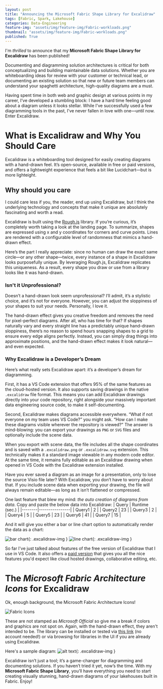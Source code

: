 ```yaml
---
layout: post
title: "Announcing the Microsoft Fabric Shape Library for Excalidraw"
tags: [Fabric, Spark, Lakehouse]
categories: Data-Engineering
feature-img: "assets/img/feature-img/Fabric-workloads.png"
thumbnail: "assets/img/feature-img/Fabric-workloads.png"
published: True
---
```


I'm _thrilled_ to announce that my **Microsoft Fabric Shape Library for Excalidraw** has been published!

Documenting and diagramming solution architectures is critical for both conceptualizing and building maintainable data solutions. Whether you are whiteboarding ideas for review with your customer or technical lead, or documenting an existing solution so that new or future team members can understand your spaghetti architecture, high-quality diagrams are a must.

Having spent time in both web and graphic design at various points in my career, I’ve developed a stumbling block: I have a hard time feeling good about a diagram unless it looks stellar. While I've successfully used a few diagramming tools in the past, I’ve never fallen in love with one—until now. Enter Excalidraw.

# What is Excalidraw and Why You Should Care
Excalidraw is a whiteboarding tool designed for easily creating diagrams with a hand-drawn feel. It’s open-source, available in free or paid versions, and offers a lightweight experience that feels a bit like Lucidchart—but is more lighteight.

## Why should you care
I could care less if you, the reader, end up using Excalidraw, but I think the underlying technology and concepts that make it unique are absolutely fascinating and worth a read.

Excalidraw is built using the [Rough.js](https://roughjs.com/) library. If you’re curious, it’s completely worth taking a look at the landing page. To summarize, shapes are expressed using x and y coordinates for corners and curve points. Lines are rendered with a configurable level of randomness that mimics a hand-drawn effect.

Here’s the part I really appreciate: since no human can draw the exact same circle—or any other shape—twice, every instance of a shape in Excalidraw looks purposefully unique. By leveraging Rough.js, Excalidraw replicates this uniqueness. As a result, every shape you draw or use from a library looks like it was hand-drawn.

### Isn't it Unprofessional?
Doesn’t a hand-drawn look seem unprofessional? I’ll admit, it’s a stylistic choice, and it’s not for everyone. However, you can adjust the sloppiness of your shapes to suit your needs. Personally, I love it.

The hand-drawn effect gives you creative freedom and removes the need for pixel-perfect diagrams. After all, who has time for that? If shapes naturally vary and every straight line has a predictably unique hand-drawn sloppiness, there’s no reason to spend hours snapping shapes to a grid to ensure every edge aligns perfectly. Instead, you can simply drag things into approximate positions, and the hand-drawn effect makes it look natural—and even expected.

### Why Excalidraw is a Developer’s Dream
Here’s what really sets Excalidraw apart: it’s a developer’s dream for diagramming.

First, it has a VS Code extension that offers 95% of the same features as the cloud-hosted version. It also supports saving drawings in the native `.excalidraw` file format. This means you can add Excalidraw drawings directly into your code repository, right alongside your massively important data engineering source code, to make it self-documenting.

Second, Excalidraw makes diagrams accessible everywhere. “What if not everyone on my team uses VS Code?” you might ask. “How can I make these diagrams visible wherever the repository is viewed?” The answer is mind-blowing: you can export your drawings as `PNG` or `SVG` files and optionally include the scene data.

When you export with scene data, the file includes all the shape coordinates and is saved with a `.excalidraw.png` or `.excalidraw.svg` extension. This technically makes it a standard image viewable in any modern code editor. At the same time, it remains fully editable as an Excalidraw drawing when opened in VS Code with the Excalidraw extension installed.

Have you ever saved a diagram as an image for a presentation, only to lose the source Visio file later? With Excalidraw, you don’t have to worry about that. If you include scene data when exporting your drawing, the file will always remain editable—as long as it isn’t flattened or compressed.

One last feature that blew my mind: _the auto creation of diagrams from data_. Copy and paste the below data into Excalidraw:
| Query  | Runtime (sec.) |
|--------|----------------|
| Query1 | 2              |
| Query2 | 23             |
| Query3 | 2              |
| Query4 | 5              |
| Query5 | 23             |
| Query6 | 41             |
| Query7 | 15             |

And it will give you either a bar or line chart option to automatically render the data as a chart:

![bar chart](/assets/img/posts/Excalidraw/bar-chart.png){: .excalidraw-img }
![line chart](/assets/img/posts/Excalidraw/line-chart.png){: .excalidraw-img }

So far I've just talked about features of the free version of Excalidraw that I use in VS Code. It also offers a [paid version](https://plus.excalidraw.com/excalidraw-plus-vs-excalidraw) that gives you all the nice features you'd expect like cloud hosted drawings, collaborative editing, etc.

# The _Microsoft Fabric Architecture Icons_ for Excalidraw
Ok, enough background, the Microsoft Fabric Architecture Icons!

![Fabric Icons](/assets/img/posts/Excalidraw/shape-library.png)

These are not stamped as _Microsoft Official_ so give me a break if colors and graphics are not spot on. Again, with the hand-drawn effect, they aren't intended to be. The library can be installed or tested via [this link](https://excalidraw.com/?addLibrary=https%3A%2F%2Flibraries.excalidraw.com%2Flibraries%2Fmwc360%2Fmicrosoft-fabric-architecture-icons.excalidrawlib) (no account needed!) or via browsing for libraries in the UI if you are already using Excalidraw.

Here's a sample diagram:
![alt text](/assets/img/posts/Excalidraw/diagram.png){: .excalidraw-img }

Excalidraw isn’t just a tool; it’s a game-changer for diagramming and documenting solutions. If you haven’t tried it yet, now’s the time. With my **Microsoft Fabric Shape Library**, you’ll have everything you need to start creating visually stunning, hand-drawn diagrams of your lakehouses built in Fabric. Enjoy!